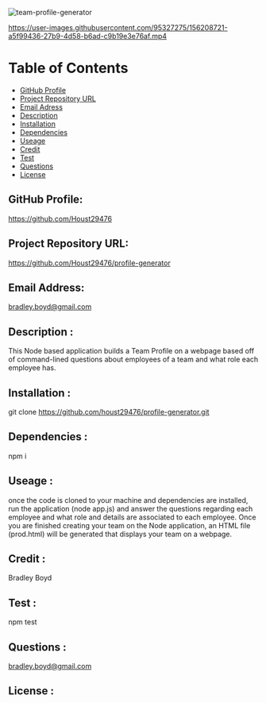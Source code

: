 ![team-profile-generator](https://user-images.githubusercontent.com/95327275/156053342-b3d8f1b8-6d40-4a03-b732-6d60d25be8d5.png)

https://user-images.githubusercontent.com/95327275/156208721-a5f99436-27b9-4d58-b6ad-c9b19e3e76af.mp4

# Table of Contents

- [GitHub Profile](#GitHub-Profile)
- [Project Repository URL](#repo)
- [Email Adress](#email)
- [Description](#description)
- [Installation](#installation)
- [Dependencies](#dependencies)
- [Useage](#useage)
- [Credit](#credit)
- [Test](#test)
- [Questions](#Questions)
- [License](#license)

## GitHub Profile:

https://github.com/Houst29476

## Project Repository URL:

https://github.com/Houst29476/profile-generator

## Email Address:

bradley.boyd@gmail.com

## Description :

This Node based application builds a Team Profile on a webpage based off of command-lined questions about employees of a team and what role each employee has.

## Installation :

git clone https://github.com/houst29476/profile-generator.git

## Dependencies :

npm i

## Useage :

once the code is cloned to your machine and dependencies are installed, run the application (node app.js) and answer the questions regarding each employee and what role and details are associated to each employee. Once you are finished creating your team on the Node application, an HTML file (prod.html) will be generated that displays your team on a webpage.

## Credit :

Bradley Boyd

## Test :

npm test

## Questions :

bradley.boyd@gmail.com

## License :
